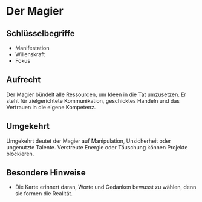 # Der Magier

## Schlüsselbegriffe
- Manifestation
- Willenskraft
- Fokus

## Aufrecht
Der Magier bündelt alle Ressourcen, um Ideen in die Tat umzusetzen. Er steht für zielgerichtete Kommunikation, geschicktes Handeln und das Vertrauen in die eigene Kompetenz.

## Umgekehrt
Umgekehrt deutet der Magier auf Manipulation, Unsicherheit oder ungenutzte Talente. Verstreute Energie oder Täuschung können Projekte blockieren.

## Besondere Hinweise
- Die Karte erinnert daran, Worte und Gedanken bewusst zu wählen, denn sie formen die Realität.

